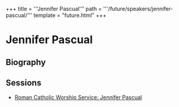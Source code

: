 +++
title = '''Jennifer Pascual'''
path = '''/future/speakers/jennifer-pascual/'''
template = "future.html"
+++

<h1>Jennifer Pascual</h1>
<h2>Biography</h2>
<p></p>
<h2>Sessions</h2>
<ul><li><a href="/future/sessions/roman-catholic-worship-service-jennifer-pascual/">Roman Catholic Worship Service: Jennifer Pascual</a></li>

